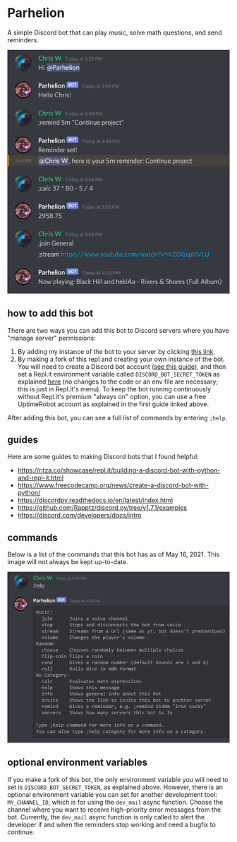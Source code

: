 # Parhelion

A simple Discord bot that can play music, solve math questions, and send reminders.

![demo](images/demo.png)

## how to add this bot
There are two ways you can add this bot to Discord servers where you have "manage server" permissions:

1. By adding my instance of the bot to your server by clicking [this link](https://discordapp.com/api/oauth2/authorize?scope=bot&client_id=836071320328077332&permissions=3300352).
2. By making a fork of this repl and creating your own instance of the bot. You will need to create a Discord bot account ([see this guide](https://www.freecodecamp.org/news/create-a-discord-bot-with-python/)), and then set a Repl.it environment variable called `DISCORD_BOT_SECRET_TOKEN` as explained [here](https://docs.replit.com/repls/secrets-environment-variables)
(no changes to the code or an env file are necessary; this is just in Repl.it's menu). To keep the bot running continuously without Repl.it's premium "always on" option, you can use a free UptimeRobot account as explained in the first guide linked above.

After adding this bot, you can see a full list of commands by entering `;help`.

## guides
Here are some guides to making Discord bots that I found helpful:
* https://ritza.co/showcase/repl.it/building-a-discord-bot-with-python-and-repl-it.html
* https://www.freecodecamp.org/news/create-a-discord-bot-with-python/
* https://discordpy.readthedocs.io/en/latest/index.html
* https://github.com/Rapptz/discord.py/tree/v1.7.1/examples
* https://discord.com/developers/docs/intro

## commands
Below is a list of the commands that this bot has as of May 16, 2021. This image will not always be kept up-to-date.

![help demo](images/help_demo.png)

## optional environment variables
If you make a fork of this bot, the only environment variable you will need to set is `DISCORD_BOT_SECRET_TOKEN`, as explained above. However, there is an optional environment variable you can set for another development tool: `MY_CHANNEL_ID`, which is for using the `dev_mail` async function. Choose the channel where you want to receive high-priority error messages from the bot. Currently, the `dev_mail` async function is only called to alert the developer if and when the reminders stop working and need a bugfix to continue.
